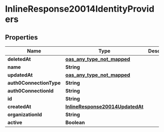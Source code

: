 

# InlineResponse20014IdentityProviders

## Properties

Name | Type | Description | Notes
------------ | ------------- | ------------- | -------------
**deletedAt** | [**oas_any_type_not_mapped**](.md) |  | 
**name** | **String** |  | 
**updatedAt** | [**oas_any_type_not_mapped**](.md) |  | 
**auth0ConnectionType** | **String** |  | 
**auth0ConnectionId** | **String** |  | 
**id** | **String** |  | 
**createdAt** | [**InlineResponse20014UpdatedAt**](InlineResponse20014UpdatedAt.md) |  | 
**organizationId** | **String** |  | 
**active** | **Boolean** |  | 



